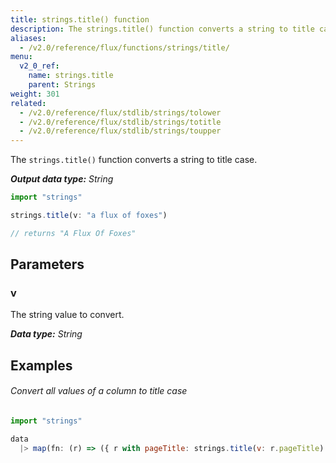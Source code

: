 ```yaml
---
title: strings.title() function
description: The strings.title() function converts a string to title case.
aliases:
  - /v2.0/reference/flux/functions/strings/title/
menu:
  v2_0_ref:
    name: strings.title
    parent: Strings
weight: 301
related:
  - /v2.0/reference/flux/stdlib/strings/tolower
  - /v2.0/reference/flux/stdlib/strings/totitle
  - /v2.0/reference/flux/stdlib/strings/toupper
---
```


The `strings.title()` function converts a string to title case.

_**Output data type:** String_

```js
import "strings"

strings.title(v: "a flux of foxes")

// returns "A Flux Of Foxes"
```

## Parameters

### v
The string value to convert.

_**Data type:** String_

## Examples

###### Convert all values of a column to title case
```js
import "strings"

data
  |> map(fn: (r) => ({ r with pageTitle: strings.title(v: r.pageTitle) }))
```
